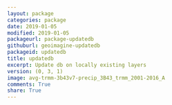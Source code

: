 ```yaml
---
layout: package
categories: package
date: 2019-01-05
modified: 2019-01-05
packageurl: package-updatedb
githuburl: geoimagine-updatedb
packageid: updatedb
title: updatedb
excerpt: Update db on locally existing layers
version: (0, 3, 1)
image: avg-trmm-3b43v7-precip_3B43_trmm_2001-2016_A
comments: True
share: True
---
```

